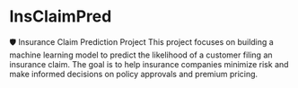 # InsClaimPred
🛡️ Insurance Claim Prediction Project This project focuses on building a machine learning model to predict the likelihood of a customer filing an insurance claim. The goal is to help insurance companies minimize risk and make informed decisions on policy approvals and premium pricing.  
